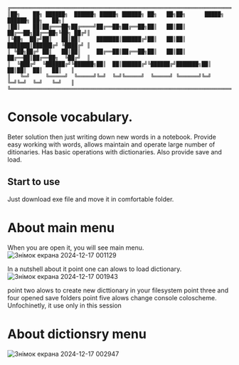 ```
╔═════════════════════════════════════════════════════════════════════════════════════╗
║██╗    ██╗ ██████╗  ██████╗ █████╗ ██████╗ ██╗   ██╗██╗      █████╗ ██████╗ ██╗   ██╗║
║██║    ██║██╔═══██╗██╔════╝██╔══██╗██╔══██╗██║   ██║██║     ██╔══██╗██╔══██╗╚██╗ ██╔╝║
║╚██╗  ██╔╝██║   ██║██║     ███████║██████╔╝██║   ██║██║     ███████║██████╔╝ ╚████╔╝ ║
║ ╚██╗██╔╝ ██║   ██║██║     ██╔══██║██╔══██╗██║   ██║██║     ██╔══██║██╔══██╗  ╚██╔╝  ║
║  ╚███╔╝  ╚██████╔╝╚██████╗██║  ██║██████╔╝╚██████╔╝███████╗██║  ██║██║  ██║   ██║   ║
║   ╚═╝     ╚═════╝  ╚═════╝╚═╝  ╚═╝╚═════╝  ╚═════╝ ╚══════╝╚═╝  ╚═╝╚═╝  ╚═╝   ╚═╝   ║
╚═════════════════════════════════════════════════════════════════════════════════════╝
```
# Console vocabulary.
Beter solution then just writing down new words in a notebook. 
Provide easy working with words, allows maintain and operate large number of ditionaries.
Has basic operations with dictionaries. Also provide save and load.

## Start to use
Just download exe file and move it in comfortable folder.

# About main menu
When you are open it, you will see main menu.
![Знімок екрана 2024-12-17 001129](https://github.com/user-attachments/assets/81a79fb4-5584-4443-9094-dba688ade97b)

In a nutshell about it
point one can alows to load dictionary.
![Знімок екрана 2024-12-17 001943](https://github.com/user-attachments/assets/e804b683-c814-4b38-a464-0922eea2226c)

point two alows to create new dicttionary in your filesystem
point three and four opened save folders
point five alows change console coloscheme. Unfochinetly, it use only in this session 

# About dictionsry menu

![Знімок екрана 2024-12-17 002947](https://github.com/user-attachments/assets/b41661af-15ea-471f-9e81-941578b7b6c1)












